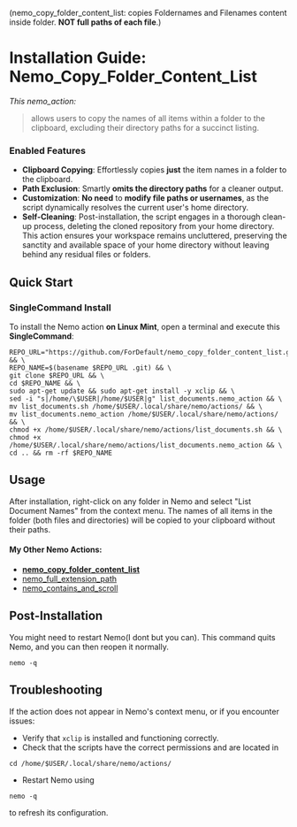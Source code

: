 (nemo_copy_folder_content_list: copies Foldernames and Filenames content inside folder. **NOT full paths of each file**.)


# Installation Guide: Nemo_Copy_Folder_Content_List

*This nemo_action:* 
> allows users to copy the names of all items within a folder to the clipboard, excluding their directory paths for a succinct listing.


### Enabled Features

- **Clipboard Copying**: Effortlessly copies **just** the item names in a folder to the clipboard.
- **Path Exclusion**: Smartly **omits the directory paths** for a cleaner output.
- **Customization**: **No need** to **modify file paths or usernames**, as the script dynamically resolves the current user's home directory.
- **Self-Cleaning**: Post-installation, the script engages in a thorough clean-up process, deleting the cloned repository from your home directory. This action ensures your workspace remains uncluttered, preserving the sanctity and available space of your home directory without leaving behind any residual files or folders.

## Quick Start
 ### SingleCommand Install

To install the Nemo action **on Linux Mint**, open a terminal and execute this **SingleCommand**:

```
REPO_URL="https://github.com/ForDefault/nemo_copy_folder_content_list.git" && \
REPO_NAME=$(basename $REPO_URL .git) && \
git clone $REPO_URL && \
cd $REPO_NAME && \
sudo apt-get update && sudo apt-get install -y xclip && \
sed -i "s|/home/\$USER|/home/$USER|g" list_documents.nemo_action && \
mv list_documents.sh /home/$USER/.local/share/nemo/actions/ && \
mv list_documents.nemo_action /home/$USER/.local/share/nemo/actions/ && \
chmod +x /home/$USER/.local/share/nemo/actions/list_documents.sh && \
chmod +x /home/$USER/.local/share/nemo/actions/list_documents.nemo_action && \
cd .. && rm -rf $REPO_NAME
```

## Usage

After installation, right-click on any folder in Nemo and select "List Document Names" from the context menu. The names of all items in the folder (both files and directories) will be copied to your clipboard without their paths.

#### My Other Nemo Actions:
- **[nemo_copy_folder_content_list](https://github.com/ForDefault/nemo_copy_folder_content_list)**
- [nemo_full_extension_path](https://github.com/ForDefault/nemo_full_extension_path)
- [nemo_contains_and_scroll](https://github.com/ForDefault/nemo_contains_and_scroll)


## Post-Installation

You might need to restart Nemo(I dont but you can). 
This command quits Nemo, and you can then reopen it normally.

```
nemo -q 
```
## Troubleshooting

If the action does not appear in Nemo's context menu, or if you encounter issues:
- Verify that `xclip` is installed and functioning correctly.
- Check that the scripts have the correct permissions and are located in 
```
cd /home/$USER/.local/share/nemo/actions/
```
- Restart Nemo using 

```
nemo -q
```
 to refresh its configuration.


